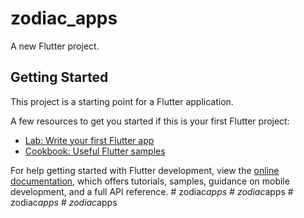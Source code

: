 # zodiac_apps

A new Flutter project.

## Getting Started

This project is a starting point for a Flutter application.

A few resources to get you started if this is your first Flutter project:

- [Lab: Write your first Flutter app](https://docs.flutter.dev/get-started/codelab)
- [Cookbook: Useful Flutter samples](https://docs.flutter.dev/cookbook)

For help getting started with Flutter development, view the
[online documentation](https://docs.flutter.dev/), which offers tutorials,
samples, guidance on mobile development, and a full API reference.
#   z o d i a c _ a p p s  
 #   z o d i a c _ a p p s    
 #   z o d i a c _ a p p s  
 #   z o d i a c _ a p p s  
 